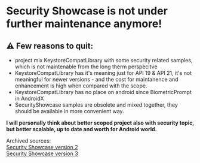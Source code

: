   # Security Showcase is not under further maintenance anymore!
 
 
  ## ⚠ Few reasons to quit:
  - project mix KeystoreCompatLibrary with some security related samples, which is not maintenable from the long therm perspecitve
  - KeystoreCompatLibrary has it's meaning just for API 19 & API 21, it's not meaningful for newer versions - and the cost for maintanence and enhancement is high when compared with the scope.
  - KeystoreCompatLibrary has no place on android since BiometricPrompt in AndroidX
  - SecurityShowcase samples are obsolete and mixed together, they should be available in more convenient way.
  
  
  **I will personally think about better scoped project also with security topic, but better scalable, up to date and worth for Android world.**
 
 
 Archived sources:  
 [Security Showcase version 2](./README.obsolete.md)  
 [Security Showcase version 3]( https://github.com/kotoMJ/security-showcase-android/tree/developV3/README.md)  
 

 
 
 


